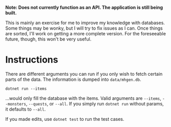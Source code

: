 **Note: Does not currently function as an API. The application is still being built.**

This is mainly an exercise for me to improve my knowledge with databases. Some things may be wonky, but I will try to fix issues as I can. Once things are sorted, I'll work on getting a more complete version. For the foreseeable future, though, this won't be very useful.

# Instructions

There are different arguments you can run if you only wish to fetch certain parts of the data. The information is dumped into `data/mhgen.db`.

`dotnet run --items`

...would only fill the database with the items. Valid arguments are `--items`, `--monsters`, `--quests`, or `--all`. If you simply run `dotnet run` without params, it defaults to `--all`.

If you made edits, use `dotnet test` to run the test cases.
